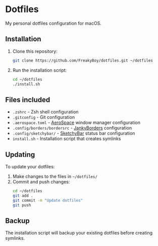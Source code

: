 # Dotfiles

My personal dotfiles configuration for macOS.

## Installation

1. Clone this repository:
   ```bash
   git clone https://github.com/FreakyBoy/dotfiles.git ~/dotfiles
   ```

2. Run the installation script:
   ```bash
   cd ~/dotfiles
   ./install.sh
   ```

## Files included

- `.zshrc` - Zsh shell configuration
- `.gitconfig` - Git configuration
- `.aerospace.toml` - [AeroSpace](https://github.com/nikitabobko/AeroSpace) window manager configuration
- `.config/borders/bordersrc` - [JankyBorders](https://github.com/FelixKratz/JankyBorders) configuration
- `.config/sketchybar/` - [SketchyBar](https://github.com/FelixKratz/SketchyBar) status bar configuration
- `install.sh` - Installation script that creates symlinks

## Updating

To update your dotfiles:

1. Make changes to the files in `~/dotfiles/`
2. Commit and push changes:
   ```bash
   cd ~/dotfiles
   git add .
   git commit -m "Update dotfiles"
   git push
   ```

## Backup

The installation script will backup your existing dotfiles before creating symlinks.